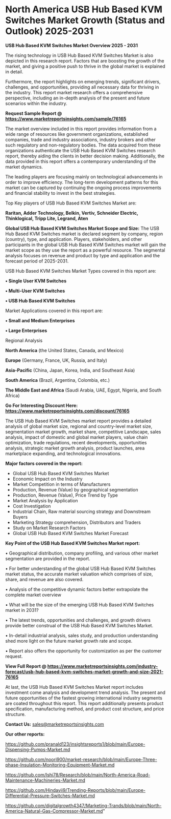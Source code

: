 # North America USB Hub Based KVM Switches Market Growth (Status and Outlook) 2025-2031

<Strong> USB Hub Based KVM Switches Market Overview 2025 - 2031</strong>

The rising technology in USB Hub Based KVM Switches Market is also depicted in this research report. Factors that are boosting the growth of the market, and giving a positive push to thrive in the global market is explained in detail.

Furthermore, the report highlights on emerging trends, significant drivers, challenges, and opportunities, providing all necessary data for thriving in the industry. This report market research offers a comprehensive perspective, including an in-depth analysis of the present and future scenarios within the industry.

<strong>Request Sample Report @ <a href=https://www.marketreportsinsights.com/sample/76165>https://www.marketreportsinsights.com/sample/76165</a></strong>

The market overview included in this report provides information from a wide range of resources like government organizations, established companies, trade and industry associations, industry brokers and other such regulatory and non-regulatory bodies. The data acquired from these organizations authenticate the USB Hub Based KVM Switches research report, thereby aiding the clients in better decision making. Additionally, the data provided in this report offers a contemporary understanding of the market dynamics.

The leading players are focusing mainly on technological advancements in order to improve efficiency. The long-term development patterns for this market can be captured by continuing the ongoing process improvements and financial stability to invest in the best strategies.

Top Key players of USB Hub Based KVM Switches Market are:

<strong>Raritan, Adder Technology, Belkin, Vertiv, Schneider Electric, Thinklogical, Tripp Lite, Legrand, Aten</strong>

<strong><b>Global USB Hub Based KVM Switches Market Scope and Size:</b></strong>
The USB Hub Based KVM Switches market is declared segment by company, region (country), type, and application. Players, stakeholders, and other participants in the global USB Hub Based KVM Switches market will gain the market scope as they use the report as a powerful resource. The segmental analysis focuses on revenue and product by type and application and the forecast period of 2025-2031.

USB Hub Based KVM Switches Market Types covered in this report are:

<strong>• Single User KVM Switches

• Multi-User KVM Switches

• USB Hub Based KVM Switches</strong>

Market Applications covered in this report are:

<strong>• Small and Medium Enterprises

• Large Enterprises</strong> 

Regional Analysis

<strong>North America</strong> (the United States, Canada, and Mexico)

<strong>Europe</strong> (Germany, France, UK, Russia, and Italy)

<strong>Asia-Pacific</strong> (China, Japan, Korea, India, and Southeast Asia)

<strong>South America</strong> (Brazil, Argentina, Colombia, etc.)

<strong>The Middle East and Africa</strong> (Saudi Arabia, UAE, Egypt, Nigeria, and South Africa)

<strong>Go For Interesting Discount Here: <a href=https://www.marketreportsinsights.com/discount/76165>https://www.marketreportsinsights.com/discount/76165</a></strong>

The USB Hub Based KVM Switches market report provides a detailed analysis of global market size, regional and country-level market size, segmentation market growth, market share, competitive Landscape, sales analysis, impact of domestic and global market players, value chain optimization, trade regulations, recent developments, opportunities analysis, strategic market growth analysis, product launches, area marketplace expanding, and technological innovations.

<strong><b>Major factors covered in the report:</b></strong>
<ul>
  <li>Global USB Hub Based KVM Switches Market </li>
  <li>Economic Impact on the Industry</li>
  <li>Market Competition in terms of Manufacturers</li>
  <li>Production, Revenue (Value) by geographical segmentation</li>
  <li>Production, Revenue (Value), Price Trend by Type</li>
  <li>Market Analysis by Application</li>
  <li>Cost Investigation</li>
  <li>Industrial Chain, Raw material sourcing strategy and Downstream Buyers</li>
  <li>Marketing Strategy comprehension, Distributors and Traders</li>
  <li>Study on Market Research Factors</li>
  <li>Global USB Hub Based KVM Switches Market Forecast</li>
</ul>

<strong><b>Key Point of the USB Hub Based KVM Switches Market report:</b></strong>

• Geographical distribution, company profiling, and various other market segmentation are provided in the report.

• For better understanding of the global USB Hub Based KVM Switches market status, the accurate market valuation which comprises of size, share, and revenue are also covered.

• Analysis of the competitive dynamic factors better extrapolate the complete market overview

• What will be the size of the emerging USB Hub Based KVM Switches market in 2031?

• The latest trends, opportunities and challenges, and growth drivers provide better construal of the USB Hub Based KVM Switches Market.

• In-detail industrial analysis, sales study, and production understanding shed more light on the future market growth rate and scope.

• Report also offers the opportunity for customization as per the customer request.

<strong><b>View Full Report @ <a href=https://www.marketreportsinsights.com/industry-forecast/usb-hub-based-kvm-switches-market-growth-and-size-2021-76165>https://www.marketreportsinsights.com/industry-forecast/usb-hub-based-kvm-switches-market-growth-and-size-2021-76165</a></b></strong>


At last, the USB Hub Based KVM Switches Market report includes investment come analysis and development trend analysis. The present and future opportunities of the fastest growing international industry segments are coated throughout this report. This report additionally presents product specification, manufacturing method, and product cost structure, and price structure.

<strong>Contact Us:</strong>
sales@marketreportsinsights.com

<strong>Our other reports:</strong>

<a href=https://github.com/pranald123/insightsreports1/blob/main/Europe-Dispensing-Pumps-Market.md>https://github.com/pranald123/insightsreports1/blob/main/Europe-Dispensing-Pumps-Market.md</a>

<a href=https://github.com/noori900/market-research/blob/main/Europe-Three-phase-Insulation-Monitoring-Equipment-Market.md>https://github.com/noori900/market-research/blob/main/Europe-Three-phase-Insulation-Monitoring-Equipment-Market.md</a>

<a href=https://github.com/Ishi78/Research/blob/main/North-America-Road-Maintenance-Machineries-Market.md>https://github.com/Ishi78/Research/blob/main/North-America-Road-Maintenance-Machineries-Market.md</a>

<a href=https://github.com/Hindavii9/Trending-Reports/blob/main/Europe-Differential-Pressure-Switches-Market.md>https://github.com/Hindavii9/Trending-Reports/blob/main/Europe-Differential-Pressure-Switches-Market.md</a>

<a href=https://github.com/digitalgrowth4347/Marketing-Trands/blob/main/North-America-Natural-Gas-Compressor-Market.md>https://github.com/digitalgrowth4347/Marketing-Trands/blob/main/North-America-Natural-Gas-Compressor-Market.md</a>"
